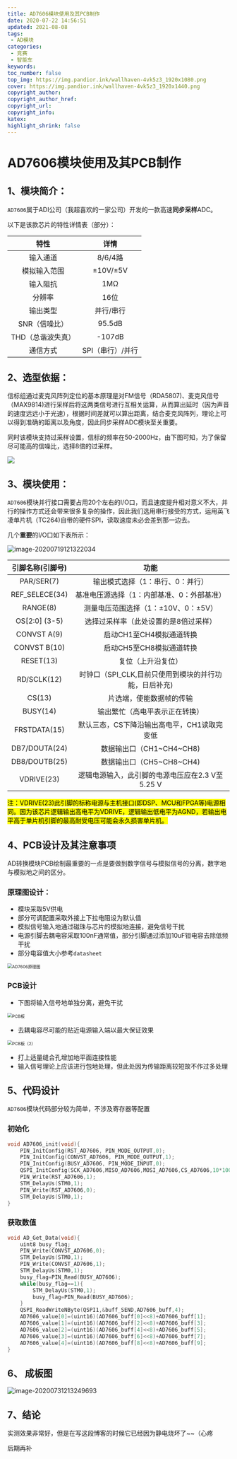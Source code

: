 ```yaml
---
title: AD7606模块使用及其PCB制作
date: 2020-07-22 14:56:51
updated: 2021-08-08
tags:
 - AD模块
categories:
 - 竞赛
 - 智能车
keywords: 
toc_number: false
top_img: https://img.pandior.ink/wallhaven-4vk5z3_1920x1080.png
cover: https://img.pandior.ink/wallhaven-4vk5z3_1920x1440.png
copyright_author: 
copyright_author_href: 
copyright_url: 
copyright_info: 
katex:
highlight_shrink: false
---
```


# AD7606模块使用及其PCB制作

## 1、模块简介：

`AD7606`属于ADI公司（我超喜欢的一家公司）开发的一款高速**同步采样**ADC。 

以下是该款芯片的特性详情表（部分）：

|       特性        |       详情       |
| :---------------: | :--------------: |
|     输入通道      |     8/6/4路      |
|   模拟输入范围    |     ±10V/±5V     |
|     输入阻抗      |       1MΩ        |
|      分辨率       |       16位       |
|     输出类型      |    并行/串行     |
|   SNR（信噪比）   |      95.5dB      |
| THD（总谐波失真） |      -107dB      |
|     通信方式      | SPI（串行）/并行 |

## 2、选型依据：

信标组通过麦克风阵列定位的基本原理是对FM信号（RDA5807)、麦克风信号（MAX9814)进行采样后将这两类信号进行互相关运算，从而算出延时（因为声音的速度远远小于光速），根据时间差就可以算出距离，结合麦克风阵列，理论上可以得到准确的距离以及角度，因此同步采样ADC模块至关重要。

同时该模块支持过采样设置，信标的频率在50-2000Hz，由下图可知，为了保留尽可能高的信噪比，选择8倍的过采样。

![](http://img.pandior.ink/image-20200719120056924.png?imageMogr2/format/png/blur/1x0/quality/100|watermark/2/text/cGFuZGlvci5pbms=/font/dmlqYXlh/fontsize/1760/fill/IzQyNkZFQQ==/dissolve/58/gravity/SouthEast/dx/20/dy/20|imageslim)

## 3、模块使用：

`AD7606`模块并行接口需要占用20个左右的I/O口，而且速度提升相对意义不大，并行的操作方式还会带来很多复杂的操作，因此我们选用串行接受的方式，运用英飞凌单片机（TC264)自带的硬件SPI，读取速度未必会差到那一边去。

几个**重要**的I/O口如下表所示：

![image-20200719121322034](http://img.pandior.ink/image-20200719121322034.png?imageMogr2/format/png/blur/1x0/quality/100|watermark/2/text/cGFuZGlvci5pbms=/font/dmlqYXlh/fontsize/1760/fill/IzQyNkZFQQ==/dissolve/58/gravity/SouthEast/dx/20/dy/20|imageslim)

| 引脚名称(引脚号) |                         功能                          |
| :--------------: | :---------------------------------------------------: |
|    PAR/SER(7)    |           输出模式选择（1：串行、0：并行）            |
|  REF_SELECE(34)  |      基准电压源选择（1：内部基准、0：外部基准）       |
|     RANGE(8)     |          测量电压范围选择（1：±10V、0：±5V）          |
|  OS[2:0] (3-5)   |         选择过采样率（此处设置的是8倍过采样）         |
|   CONVST A(9)    |               启动CH1至CH4模拟通道转换                |
|   CONVST B(10)   |               启动CH5至CH8模拟通道转换                |
|    RESET(13)     |                  复位（上升沿复位）                   |
|   RD/SCLK(12)    | 时钟口（SPI_CLK,目前只使用到模块的并行功能，日后补充) |
|      CS(13)      |               片选端，使能数据帧的传输                |
|     BUSY(14)     |            输出繁忙（高电平表示正在转换）             |
|   FRSTDATA(15)   |      默认三态，CS下降沿输出高电平，CH1读取完变低      |
|  DB7/DOUTA(24)   |               数据输出口（CH1~CH4~CH8)                |
|  DB8/DOUTB(25)   |               数据输出口（CH5~CH8~CH4)              |
|VDRIVE(23)|逻辑电源输入，此引脚的电源电压应在2.3 V至5.25 V|

<mark>注：VDRIVE(23)此引脚的标称电源与主机接口(即DSP、MCU和FPGA等)电源相同。因为该芯片逻辑输出高电平为VDRIVE，逻辑输出低电平为AGND，若输出电平高于单片机引脚的最高耐受电压可能会永久损害单片机。</mark>

## 4、PCB设计及其注意事项

AD转换模块PCB绘制最重要的一点是要做到数字信号与模拟信号的分离，数字地与模拟地之间的区分。

### 原理图设计：

* 模块采取5V供电
* 部分可调配置采取外接上下拉电阻设为默认值
* 模拟信号输入地通过磁珠与芯片的模拟地连接，避免信号干扰
* 电源引脚去耦电容采取100nF通常值，部分引脚通过添加10uF钽电容去除低频干扰
* 部分电容值大小参考`datasheet`

<img src="http://img.pandior.ink/image-20200722014531243.png?imageMogr2/format/png/blur/1x0/quality/100|watermark/2/text/cGFuZGlvci5pbms=/font/dmlqYXlh/fontsize/1760/fill/IzQyNkZFQQ==/dissolve/58/gravity/SouthEast/dx/20/dy/20|imageslim" alt="AD7606原理图" style="zoom:67%;" />



### PCB设计

* 下图将输入信号地单独分离，避免干扰



<img src="http://img.pandior.ink/image-20200722014836612.png?imageMogr2/format/png/blur/1x0/quality/100|watermark/2/text/cGFuZGlvci5pbms=/font/dmlqYXlh/fontsize/1760/fill/IzQyNkZFQQ==/dissolve/58/gravity/SouthEast/dx/20/dy/20|imageslim" alt="PCB板" style="zoom:67%;" />

* 去耦电容尽可能的贴近电源输入端以最大保证效果

<img src="http://img.pandior.ink/image-20200722020107844.png?imageMogr2/format/png/blur/1x0/quality/100|watermark/2/text/cGFuZGlvci5pbms=/font/dmlqYXlh/fontsize/1760/fill/IzQyNkZFQQ==/dissolve/58/gravity/SouthEast/dx/20/dy/20|imageslim" alt="PCB板（2）" style="zoom:67%;" />

* 打上适量缝合孔增加地平面连接性能
* 输入信号理论上应该进行包地处理，但此处因为传输距离较短故不作过多处理

## 5、代码设计

`AD7606`模块代码部分较为简单，不涉及寄存器等配置

### 初始化

```C
void AD7606_init(void){
	PIN_InitConfig(RST_AD7606, PIN_MODE_OUTPUT,0);
	PIN_InitConfig(CONVST_AD7606, PIN_MODE_OUTPUT,1);
	PIN_InitConfig(BUSY_AD7606, PIN_MODE_INPUT,0);
	QSPI_InitConfig(SCK_AD7606,MISO_AD7606,MOSI_AD7606,CS_AD7606,10*1000*1000,2);
	PIN_Write(RST_AD7606,1);
	STM_DelayUs(STM0,1);
	PIN_Write(RST_AD7606,0);
	STM_DelayUs(STM0,1);
}

```

### 获取数值

```c
void AD_Get_Data(void){
	uint8 busy_flag;
	PIN_Write(CONVST_AD7606,0);
	STM_DelayUs(STM0,1);
	PIN_Write(CONVST_AD7606,1);
	STM_DelayUs(STM0,1);
	busy_flag=PIN_Read(BUSY_AD7606);
	while(busy_flag==1){
		STM_DelayUs(STM0,1);
		busy_flag=PIN_Read(BUSY_AD7606);
	}
	QSPI_ReadWriteNByte(QSPI1,&buff_SEND,AD7606_buff,4);
	AD7606_value[0]=(uint16)(AD7606_buff[0]<<8)+AD7606_buff[1];
	AD7606_value[1]=(uint16)(AD7606_buff[2]<<8)+AD7606_buff[3];
	AD7606_value[2]=(uint16)(AD7606_buff[4]<<8)+AD7606_buff[5];
	AD7606_value[3]=(uint16)(AD7606_buff[6]<<8)+AD7606_buff[7];
	AD7606_value[4]=(uint16)(AD7606_buff[8]<<8)+AD7606_buff[9];
}


```

## 6、 成板图

![image-20200731213249693](http://img.pandior.ink/image-20200731213249693.png?imageMogr2/format/png/blur/1x0/quality/100|watermark/2/text/cGFuZGlvci5pbms=/font/dmlqYXlh/fontsize/1760/fill/IzQyNkZFQQ==/dissolve/58/gravity/SouthEast/dx/20/dy/20|imageslim)

## 7、结论

实测效果非常好，但是在写这段博客的时候它已经因为静电烧坏了~~（心疼

后期再补